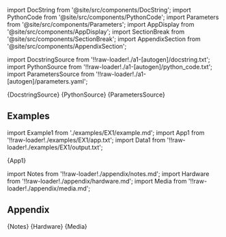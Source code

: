 
[//]: # (Custom component imports)

import DocString from '@site/src/components/DocString';
import PythonCode from '@site/src/components/PythonCode';
import Parameters from '@site/src/components/Parameters';
import AppDisplay from '@site/src/components/AppDisplay';
import SectionBreak from '@site/src/components/SectionBreak';
import AppendixSection from '@site/src/components/AppendixSection';

[//]: # (Docstring)

import DocstringSource from '!!raw-loader!./a1-[autogen]/docstring.txt';
import PythonSource from '!!raw-loader!./a1-[autogen]/python_code.txt';
import ParametersSource from '!!raw-loader!./a1-[autogen]/parameters.yaml';

<DocString>{DocstringSource}</DocString>
<PythonCode GLink='bin/flojoy-io/docs/docs/TRANSFORMERS/ARITHMETIC/SUBTRACT/SUBTRACT.py'>{PythonSource}</PythonCode>
<Parameters>{ParametersSource}</Parameters>

<SectionBreak />

    

[//]: # (Examples)

## Examples

import Example1 from './examples/EX1/example.md';
import App1 from '!!raw-loader!./examples/EX1/app.txt';
import Data1 from '!!raw-loader!./examples/EX1/output.txt';

<AppDisplay 
    data={Data1}
    nodeLabel='SUBTRACT'>
    {App1}
</AppDisplay>

<Example1 />

<SectionBreak />
  
    

[//]: # (Appendix)

import Notes from '!!raw-loader!./appendix/notes.md';
import Hardware from '!!raw-loader!./appendix/hardware.md';
import Media from '!!raw-loader!./appendix/media.md';

## Appendix

<AppendixSection index={0} folderPath='nodes/nodes/bin/flojoy-io/docs/docs/nodes/nodes/TRANSFORMERS/ARITHMETIC/SUBTRACT/appendix/'>{Notes}</AppendixSection>
<AppendixSection index={1} folderPath='nodes/nodes/bin/flojoy-io/docs/docs/nodes/nodes/TRANSFORMERS/ARITHMETIC/SUBTRACT/appendix/'>{Hardware}</AppendixSection>
<AppendixSection index={2} folderPath='nodes/nodes/bin/flojoy-io/docs/docs/nodes/nodes/TRANSFORMERS/ARITHMETIC/SUBTRACT/appendix/'>{Media}</AppendixSection>



